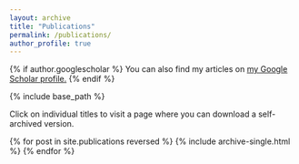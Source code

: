 ```yaml
---
layout: archive
title: "Publications"
permalink: /publications/
author_profile: true
---
```


{% if author.googlescholar %}
  You can also find my articles on <u><a href="{{author.googlescholar}}">my Google Scholar profile</a>.</u>
{% endif %}

{% include base_path %}

Click on individual titles to visit a page where you can download a self-archived version.

{% for post in site.publications reversed %}
  {% include archive-single.html %}
{% endfor %}
